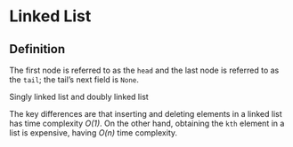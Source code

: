 


# Linked List

## Definition

The first node is referred to as the `head` and the last node is referred to as the `tail`; the tail’s next field is `None`.

Singly linked list and doubly linked list

The key differences are that inserting and deleting elements in a linked list has time complexity *O(1)*. On the other hand, obtaining the `kth` element in a list is expensive, having *O(n)* time complexity.

